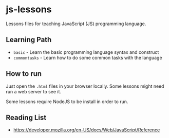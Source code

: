 # js-lessons

Lessons files for teaching JavaScript (JS) programming language.

## Learning Path

* `basic` - Learn the basic programming language syntax and construct
* `commontasks` - Learn how to do some common tasks with the language

## How to run

Just open the `.html` files in your browser locally. Some lessons might need
run a web server to see it.

Some lessons require NodeJS to be install in order to run.

## Reading List

* https://developer.mozilla.org/en-US/docs/Web/JavaScript/Reference
